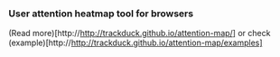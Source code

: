 ### User attention heatmap tool for browsers 
(Read more)[http://http://trackduck.github.io/attention-map/] or check (example)[http://http://trackduck.github.io/attention-map/examples]
